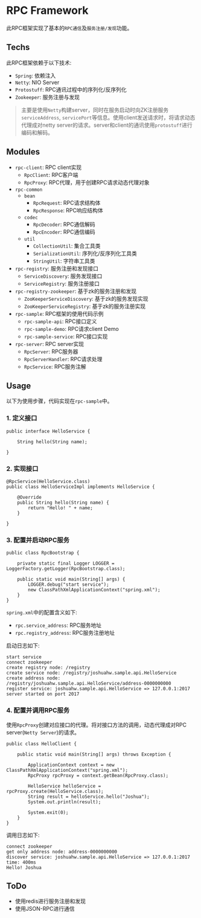 # RPC Framework

此RPC框架实现了基本的`RPC通信`及`服务注册/发现`功能。

## Techs

此RPC框架依赖于以下技术:

- `Spring`: 依赖注入
- `Netty`: NIO Server
- `Protostuff`: RPC通讯过程中的序列化/反序列化
- `Zookeeper`: 服务注册与发现

> 主要是使用`Netty`构建server，同时在服务启动时向ZK注册服务`serviceAddress`, `servicePort`等信息。使用client发送请求时，将请求动态代理成对netty server的请求。server和client的通讯使用`protostuff`进行编码和解码。

<!-- more -->

## Modules

- `rpc-client`: RPC client实现
	- `RpcClient`: RPC客户端
	- `RpcProxy`: RPC代理，用于创建RPC请求动态代理对象
- `rpc-common`
	- `bean`
		- `RpcRequest`: RPC请求结构体
		- `RpcResponse`: RPC响应结构体
	- `codec`
		- `RpcDecoder`: RPC通信解码
		- `RpcEncoder`: RPC通信编码
	- `util`
		- `CollectionUtil`: 集合工具类
		- `SerializationUtil`: 序列化/反序列化工具类
		- `StringUtil`: 字符串工具类
- `rpc-registry`: 服务注册和发现接口
	- `ServiceDiscovery`: 服务发现接口
	- `ServiceRegistry`: 服务注册接口
- `rpc-registry-zookeeper`: 基于zk的服务注册和发现
	- `ZooKeeperServiceDiscovery`: 基于zk的服务发现实现
	- `ZooKeeperServiceRegistry`: 基于zk的服务注册实现
- `rpc-sample`: RPC框架的使用代码示例
	- `rpc-sample-api`: RPC接口定义
	- `rpc-sample-demo`: RPC请求client Demo
	- `rpc-sample-service`: RPC接口实现
- `rpc-server`: RPC server实现
	- `RpcServer`: RPC服务器
	- `RpcServerHandler`: RPC请求处理
	- `RpcService`: RPC服务注解

## Usage

以下为使用步骤，代码实现在`rpc-sample`中。

### 1. 定义接口

```
public interface HelloService {

    String hello(String name);

}
```

### 2. 实现接口

```
@RpcService(HelloService.class)
public class HelloServiceImpl implements HelloService {

    @Override
    public String hello(String name) {
        return "Hello! " + name;
    }

}
```

### 3. 配置并启动RPC服务

```
public class RpcBootstrap {

    private static final Logger LOGGER = LoggerFactory.getLogger(RpcBootstrap.class);

    public static void main(String[] args) {
        LOGGER.debug("start service");
        new ClassPathXmlApplicationContext("spring.xml");
    }
}
```

`spring.xml`中的配置含义如下:

- `rpc.service_address`: RPC服务地址
- `rpc.registry_address`: RPC服务注册地址

启动日志如下:

```
start service
connect zookeeper
create registry node: /registry
create service node: /registry/joshuahw.sample.api.HelloService
create address node: /registry/joshuahw.sample.api.HelloService/address-0000000000
register service: joshuahw.sample.api.HelloService => 127.0.0.1:2017
server started on port 2017
```

### 4. 配置并调用RPC服务

使用`RpcProxy`创建对应接口的代理。将对接口方法的调用，动态代理成对RPC server(`Netty Server`)的请求。

```
public class HelloClient {

    public static void main(String[] args) throws Exception {

        ApplicationContext context = new ClassPathXmlApplicationContext("spring.xml");
        RpcProxy rpcProxy = context.getBean(RpcProxy.class);

        HelloService helloService = rpcProxy.create(HelloService.class);
        String result = helloService.hello("Joshua");
        System.out.println(result);

        System.exit(0);
    }
}
```

调用日志如下:

```
connect zookeeper
get only address node: address-0000000000
discover service: joshuahw.sample.api.HelloService => 127.0.0.1:2017
time: 400ms
Hello! Joshua
```

## ToDo

- 使用redis进行服务注册和发现
- 使用JSON-RPC进行通信